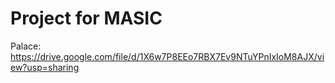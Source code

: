 # Project for MASIC


Palace: https://drive.google.com/file/d/1X6w7P8EEo7RBX7Ev9NTuYPnIxIoM8AJX/view?usp=sharing
